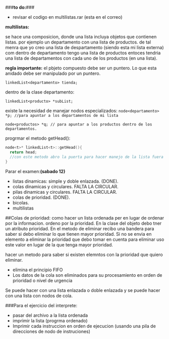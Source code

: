 ###**to do:**###
* revisar el codigo en multilistas.rar (esta en el correo)

**multilistas:**

se hace una composicion, donde una lista incluya objetos que contienen listas.
por ejemplo un departamento con una lista de productos.
de tal menra que yo creo una lista de despartamento (siendo esta mi lista externa)
com dentro de departamento tengo una lista de productos entoces tendria una lista de departamentos con cada uno de los
productos (en una lista).

**regla importante:**
el pbjeto compuesto debe ser un puntero.
Lo que esta anidado debe ser manipulado por un puntero.

`linkedList<departamento> tienda;`

dentro de la clase departamento:

`linkedList<producto> *subList;`

existe la necesidad de manejar nodos especializados:
`node<departamento> *p; //para apuntar a los departamentos de mi lista`

`node<productos> *q; // para apuntar a los productos dentro de los departamentos.`

progrmar el metodo getHead():

```c++
node<t>* linkedList<t>::getHead(){
  return head;
  //con este metodo abro la puerta para hacer manejo de la lista fuera de ella.
}
```

Parar el examen:**(sabado 12)**
* listas dinamicas: simple y doble enlazada. (DONE).
* colas dinamicas y circulares. FALTA LA CIRCULAR.
* pilas dinamicas y circulares. FALTA LA CIRCULAR.
* colas de prioridad. (DONE).
* bicolas.
* multilistas


##Colas de prioridad: como hacer un lista ordenada per en lugar de ordenar por la informacion.
ordeno por la prioridad. En la clase del objeto debo tner un atributo prioridad.
En el metodo de eliminar recibo una bandera para saber si debo eliminar lo que tienen mayor prioridad.
Si no se envia en elemento a eliminar la prioridad que debo tomar en cuenta para eliminar uso este valor en lugar de
la que tenga mayor prioridad.

hacer un metodo para saber si existen elemntos con la prioridad que quiero eliminar.

* elimina el principio FIFO
* Los datos de la cola son eliminados para su procesamiento en orden de prioridad o nivel de urgencia

Se puede hacer con una lista enlazada o doble enlazada y se puede hacer con una lista con nodos de cola.


###Para el ejercicio del interprete:
* pasar del archivo a la lista ordenada
* imprimir la lista (progrma ordenado)
* Imprimir cada instruccion en orden de ejecucion (usando una pila de direcciones de nodo de instruciones)




